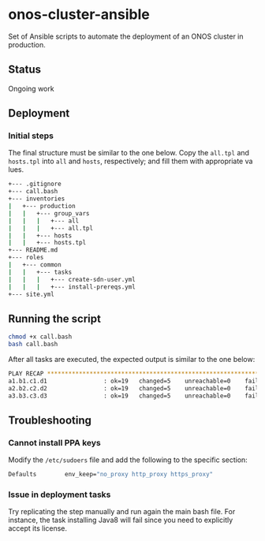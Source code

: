 # onos-cluster-ansible

Set of Ansible scripts to automate the deployment of an ONOS cluster in production.

## Status
Ongoing work

## Deployment

### Initial steps

The final structure must be similar to the one below. Copy the `all.tpl` and `hosts.tpl` into `all` and `hosts`, respectively; and fill them with appropriate va
lues.

```bash
+--- .gitignore
+--- call.bash
+--- inventories
|   +--- production
|   |   +--- group_vars
|   |   |   +--- all
|   |   |   +--- all.tpl
|   |   +--- hosts
|   |   +--- hosts.tpl
+--- README.md
+--- roles
|   +--- common
|   |   +--- tasks
|   |   |   +--- create-sdn-user.yml
|   |   |   +--- install-prereqs.yml
+--- site.yml
```

## Running the script

```bash
chmod +x call.bash
bash call.bash
```

After all tasks are executed, the expected output is similar to the one below:

```bash
PLAY RECAP ******************************************************************
a1.b1.c1.d1                : ok=19   changed=5    unreachable=0    failed=0
a2.b2.c2.d2                : ok=19   changed=5    unreachable=0    failed=0
a3.b3.c3.d3                : ok=19   changed=5    unreachable=0    failed=0
```

## Troubleshooting

### Cannot install PPA keys

Modify the `/etc/sudoers` file and add the following to the specific section:

```bash
Defaults        env_keep="no_proxy http_proxy https_proxy"
```

### Issue in deployment tasks

Try replicating the step manually and run again the main bash file. For instance, the task installing Java8 will fail since you need to explicitly accept its license.
